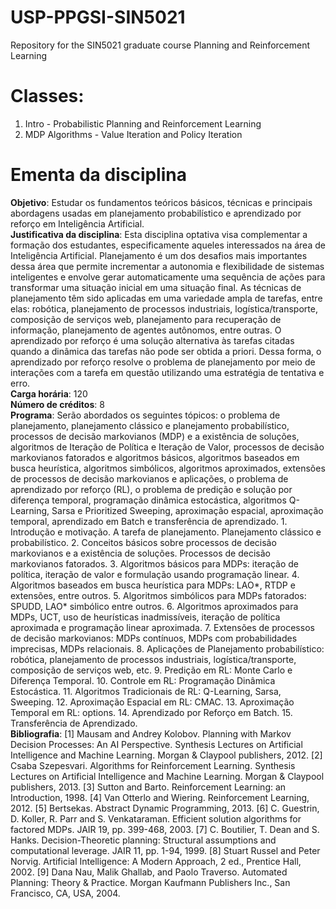 
# USP-PPGSI-SIN5021

Repository for the SIN5021 graduate course Planning and Reinforcement Learning

# Classes:

 1. Intro - Probabilistic Planning and Reinforcement Learning
 2. MDP Algorithms - Value Iteration and Policy Iteration
 
 # Ementa da disciplina

**Objetivo**: Estudar os fundamentos teóricos básicos, técnicas e principais abordagens usadas em planejamento probabilístico e aprendizado por reforço em Inteligência Artificial.<br/>
**Justificativa da disciplina**: Esta disciplina optativa visa complementar a formação dos estudantes, especificamente aqueles interessados na área de Inteligência Artificial. Planejamento é um dos desafios mais importantes dessa área que permite incrementar a autonomia e flexibilidade de sistemas inteligentes e envolve gerar automaticamente uma sequência de ações para transformar uma situação inicial em uma situação final. As técnicas de planejamento têm sido aplicadas em uma variedade ampla de tarefas, entre elas: robótica, planejamento de processos industriais, logística/transporte, composição de serviços web, planejamento para recuperação de informação, planejamento de agentes autônomos, entre outras. O aprendizado por reforço é uma solução alternativa às tarefas citadas quando a dinâmica das tarefas não pode ser obtida a priori. Dessa forma, o aprendizado por reforço resolve o problema de planejamento por meio de interações com a tarefa em questão utilizando uma estratégia de tentativa e erro.<br/>
**Carga horária**: 120<br/>
**Número de créditos**: 8<br/>
**Programa**: Serão abordados os seguintes tópicos: o problema de planejamento, planejamento clássico e planejamento probabilístico, processos de decisão markovianos (MDP) e a existência de soluções, algoritmos de Iteração de Política e Iteração de Valor, processos de decisão markovianos fatorados e algoritmos básicos, algoritmos baseados em busca heurística, algoritmos simbólicos, algoritmos aproximados, extensões de processos de decisão markovianos e aplicações, o problema de aprendizado por reforço (RL), o problema de predição e solução por diferença temporal, programação dinâmica estocástica, algoritmos Q-Learning, Sarsa e Prioritized Sweeping, aproximação espacial, aproximação temporal, aprendizado em Batch e transferência de aprendizado. 1. Introdução e motivação. A tarefa de planejamento. Planejamento clássico e probabilístico. 2. Conceitos básicos sobre processos de decisão markovianos e a existência de soluções. Processos de decisão markovianos fatorados. 3. Algoritmos básicos para MDPs: iteração de política, iteração de valor e formulação usando programação linear. 4. Algoritmos baseados em busca heurística para MDPs: LAO*, RTDP e extensões, entre outros. 5. Algoritmos simbólicos para MDPs fatorados: SPUDD, LAO* simbólico entre outros. 6. Algoritmos aproximados para MDPs, UCT, uso de heurísticas inadmissíveis, iteração de política aproximada e programação linear aproximada. 7. Extensões de processos de decisão markovianos: MDPs contínuos, MDPs com probabilidades imprecisas, MDPs relacionais. 8. Aplicações de Planejamento probabilístico: robótica, planejamento de processos industriais, logística/transporte, composição de serviços web, etc. 9. Predição em RL: Monte Carlo e Diferença Temporal. 10. Controle em RL: Programação Dinâmica Estocástica. 11. Algoritmos Tradicionais de RL: Q-Learning, Sarsa, Sweeping. 12. Aproximação Espacial em RL: CMAC. 13. Aproximação Temporal em RL: options. 14. Aprendizado por Reforço em Batch. 15. Transferência de Aprendizado.<br/>
**Bibliografia**: [1] Mausam and Andrey Kolobov. Planning with Markov Decision Processes: An AI Perspective. Synthesis Lectures on Artificial Intelligence and Machine Learning. Morgan & Claypool publishers, 2012. [2] Csaba Szepesvari. Algorithms for Reinforcement Learning. Synthesis Lectures on Artificial Intelligence and Machine Learning. Morgan & Claypool publishers, 2013. [3] Sutton and Barto. Reinforcement Learning: an Introduction, 1998. [4] Van Otterlo and Wiering. Reinforcement Learning, 2012. [5] Bertsekas. Abstract Dynamic Programming, 2013. [6] C. Guestrin, D. Koller, R. Parr and S. Venkataraman. Efficient solution algorithms for factored MDPs. JAIR 19, pp. 399-468, 2003. [7] C. Boutilier, T. Dean and S. Hanks. Decision-Theoretic planning: Structural assumptions and computational leverage. JAIR 11, pp. 1-94, 1999. [8] Stuart Russel and Peter Norvig. Artificial Intelligence: A Modern Approach, 2 ed., Prentice Hall, 2002. [9] Dana Nau, Malik Ghallab, and Paolo Traverso. Automated Planning: Theory & Practice. Morgan Kaufmann Publishers Inc., San Francisco, CA, USA, 2004.<br/>
